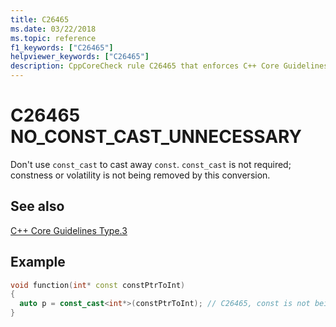 ```yaml
---
title: C26465
ms.date: 03/22/2018
ms.topic: reference
f1_keywords: ["C26465"]
helpviewer_keywords: ["C26465"]
description: CppCoreCheck rule C26465 that enforces C++ Core Guidelines Type.3
---
```

# C26465 NO_CONST_CAST_UNNECESSARY

Don't use `const_cast` to cast away `const`. `const_cast` is not required; constness or volatility is not being removed by this conversion. 

## See also
[C++ Core Guidelines Type.3](https://github.com/isocpp/CppCoreGuidelines/blob/master/CppCoreGuidelines.md#Pro-type-constcast)

## Example
```cpp
void function(int* const constPtrToInt)
{
  auto p = const_cast<int*>(constPtrToInt); // C26465, const is not being removed
}
```
